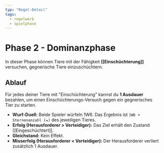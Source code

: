 ```yaml
---
typ: "Regel-Detail"
tags:
  - regelwerk
  - spielphase
---
```


# Phase 2 - Dominanzphase

In dieser Phase können Tiere mit der Fähigkeit **[[Einschüchterung]]** versuchen, gegnerische Tiere einzuschüchtern.

## Ablauf
Für jedes deiner Tiere mit "Einschüchterung" kannst du **1 Ausdauer** bezahlen, um einen Einschüchterungs-Versuch gegen ein gegnerisches Tier zu starten.

- **Wurf-Duell:** Beide Spieler würfeln 1W6. Das Ergebnis ist `1W6 + Sternenanzahl (★)` des jeweiligen Tieres.
- **Erfolg (Herausforderer > Verteidiger):** Das Ziel erhält den Zustand [[Eingeschüchtert]].
- **Gleichstand:** Kein Effekt.
- **Misserfolg (Herausforderer < Verteidiger):** Der Herausforderer verliert zusätzlich 1 Ausdauer.